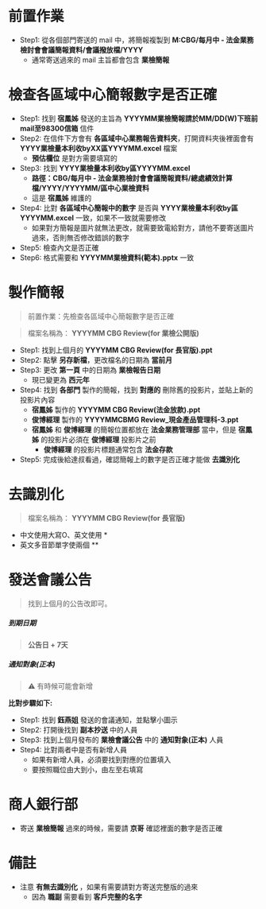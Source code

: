 # 前置作業
- Step1: 從各個部門寄送的 mail 中，將簡報複製到 **M:CBG/每月中 - 法金業務檢討會會議簡報資料/會議撥放檔/YYYY**
    - 通常寄送過來的 mail 主旨都會包含 **業檢簡報**

# 檢查各區域中心簡報數字是否正確
- Step1: 找到 **宿鳳姊** 發送的主旨為 **YYYYMM業檢簡報請於MM/DD(W)下班前mail至98300信箱** 信件
- Step2: 在信件下方會有 **各區域中心業務報告資料夾**，打開資料夾後裡面會有 **YYYY業檢量本利收byXX區YYYYMM.excel** 檔案
    - **預估欄位** 是對方需要填寫的
- Step3: 找到 **YYYY業檢量本利收by區YYYYMM.excel**
    - **路徑：CBG/每月中 - 法金業務檢討會會議簡報資料/總處績效計算檔/YYYY/YYYYMM/區中心業檢資料**
    - 這是 **宿鳳姊** 維護的
- Step4: 比對 **各區域中心簡報中的數字** 是否與 **YYYY業檢量本利收by區YYYYMM.excel** 一致，如果不一致就需要修改
    - 如果對方簡報是圖片就無法更改，就需要致電給對方，請他不要寄送圖片過來，否則無否修改錯誤的數字
- Step5: 檢查內文是否正確
- Step6: 格式需要和 **YYYYMM業檢資料(範本).pptx** 一致

# 製作簡報
> 前置作業：先檢查各區域中心簡報數字是否正確

> 檔案名稱為： **YYYYMM CBG Review(for 業檢公開版)**

- Step1: 找到上個月的 **YYYYMM CBG Review(for 長官版).ppt**
- Step2: 點擊 **另存新檔**，更改檔名的日期為 **當前月**
- Step3: 更改 **第一頁** 中的日期為 **業檢報告日期**
    - 現已變更為 **西元年**
- Step4: 找到 **各部門** 製作的簡報，找到 **對應的** 刪除舊的投影片，並貼上新的投影片內容
    - **宿鳳姊** 製作的 **YYYYMM CBG Review(法金放款).ppt**
    - **俊博經理** 製作的 **YYYYMMCBMG Review_現金產品管理科-3.ppt**
    - **宿鳳姊** 和 **俊博經理** 的簡報位置都放在 **法金業務管理部** 當中，但是 **宿鳳姊** 的投影片必須在 **俊博經理** 投影片之前
        - **俊博經理** 的投影片標題通常包含 **法金存款**
- Step5: 完成後給達叔看過，確認簡報上的數字是否正確才能做 **去識別化**

# 去識別化
> 檔案名稱為： **YYYYMM CBG Review(for 長官版)**

- 中文使用大寫O、英文使用 *
- 英文多音節單字使兩個 **

# 發送會議公告
> 找到上個月的公告改即可。

##### 到期日期
> **公告日 + 7天**

##### 通知對象(正本)
> ⚠️ 有時候可能會新增

**比對步驟如下:**
- Step1: 找到 **鈺燕姐** 發送的會議通知，並點擊小圖示
- Step2: 打開後找到 **副本抄送** 中的人員
- Step3: 找到上個月發布的 **業檢會議公告** 中的 **通知對象(正本)** 人員
- Step4: 比對兩者中是否有新增人員
    - 如果有新增人員，必須要找到對應的位置填入
    - 要按照職位由大到小，由左至右填寫

# 商人銀行部
- 寄送 **業檢簡報** 過來的時候，需要請 **京哥** 確認裡面的數字是否正確

# 備註
- 注意 **有無去識別化** ，如果有需要請對方寄送完整版的過來
    - 因為 **職副** 需要看到 **客戶完整的名字**